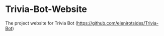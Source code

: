 # Trivia-Bot-Website
The project website for Trivia Bot (https://github.com/elenirotsides/Trivia-Bot)
